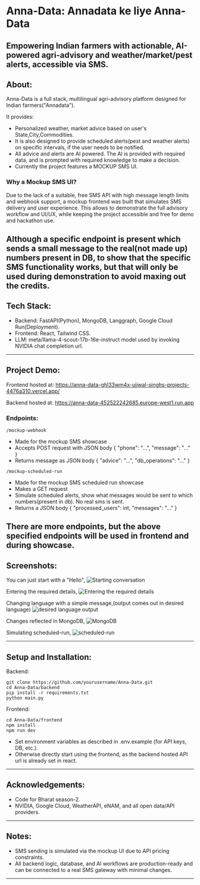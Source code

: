 # Anna-Data: Annadata ke liye Anna-Data

Empowering Indian farmers with actionable, AI-powered agri-advisory and weather/market/pest alerts, accessible via SMS.
---
## About:
Anna-Data is a full stack, multilingual agri-advisory platform designed for Indian farmers("Annadata").

It provides:
- Personalized weather, market advice based on user's State,City,Commodities.
- It is also designed to provide scheduled alerts(pest and weather alerts) on specific intervals, if the user needs to be notified.
- All advice and alerts are AI powered. The AI is provided with required data, and is prompted with required knowledge to make a decision.
- Currently the project features a MOCKUP SMS UI.

### Why a Mockup SMS UI?
Due to the lack of a suitable, free SMS API with high message length limits and webhook support, a mockup frontend was built that simulates SMS delivery and user experience.
This allows to demonstrate the full advisory workflow and UI/UX, while keeping the project accessible and free for demo and hackathon use. 

Although a specific endpoint is present which sends a small message to the real(not made up) numbers present in DB, to show that the specific SMS functionality works, but that will only be used during demonstration to avoid maxing out the credits.
---
## Tech Stack:
- Backend: FastAPI(Python), MongoDB, Langgraph, Google Cloud Run(Deployment).
- Frontend: React, Tailwind CSS.
- LLM: meta/llama-4-scout-17b-16e-instruct model used by invoking NVIDIA chat completion url.
---
## Project Demo:
Frontend hosted at: https://anna-data-ghl33wm4x-ujjwal-singhs-projects-4476a310.vercel.app/

Backend hosted at: https://anna-data-452522242685.europe-west1.run.app

### Endpoints:
`/mockup-webhook`
- Made for the mockup SMS showcase
- Accepts POST request with JSON body { "phone": "...", "message": "..." }
- Returns message as JSON body { "advice": "...", "db_operations": "..." }

`/mockup-scheduled-run`
- Made for the mockup SMS scheduled run showcase
- Makes a GET request
- Simulate scheduled alerts, show what messages would be sent to which numbers(present in db). No real sms is sent.
- Returns a JSON body { "processed_users": int, "messages": "..." }

There are more endpoints, but the above specified endpoints will be used in frontend and during showcase.
---
## Screenshots:
You can just start with a "Hello", 
![Starting conversation](<Screenshot 2025-07-04 230827.png>)

Entering the required details,
![Entering the required details](<Screenshot 2025-07-04 231321.png>)

Changing language with a simple message,(output comes out in desired language)
![desired language output](<Screenshot 2025-07-04 231348.png>)

Changes reflected in MongoDB,
![MongoDB](<Screenshot 2025-07-04 231508.png>)

Simulating scheduled-run,
![scheduled-run](<Screenshot 2025-07-04 231442.png>)

---
## Setup and Installation:
Backend:
```
git clone https://github.com/yourusername/Anna-Data.git
cd Anna-Data/backend
pip install -r requirements.txt
python main.py
```

Frontend:
```
cd Anna-Data/frontend
npm install
npm run dev
```

- Set environment variables as described in .env.example (for API keys, DB, etc.). 
- Otherwise directly start using the frontend, as the backend hosted API url is already set in react.
---
## Acknowledgements:
- Code for Bharat season-2.
- NVIDIA, Google Cloud, WeatherAPI, eNAM, and all open data/API providers.
---
## Notes:
- SMS sending is simulated via the mockup UI due to API pricing constraints.
- All backend logic, database, and AI workflows are production-ready and can be connected to a real SMS gateway with minimal changes.
---